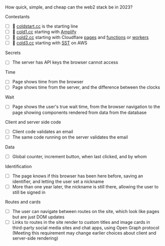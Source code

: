 
How quick, simple, and cheap can the web2 stack be in 2023?

Contestants
- [ ] 🍺 [coldstart.cc](https://coldstart.cc/) is the starting line
- [ ] 🍺 [cold1.cc](https://cold1.cc/) starting with [Amplify](https://aws.amazon.com/amplify/)
- [ ] 🍺 [cold2.cc](https://cold1.cc/) starting with Cloudflare [pages](https://developers.cloudflare.com/pages/) and [functions](https://developers.cloudflare.com/pages/platform/functions/get-started/) or [workers](https://developers.cloudflare.com/workers/)
- [ ] 🍺 [cold3.cc](https://cold1.cc/) starting with [SST](https://sst.dev/) on AWS

Secrets
- [ ] The server has API keys the browser cannot access

Time
- [ ] Page shows time from the browser
- [ ] Page shows time from the server, and the difference between the clocks

Wait
- [ ] Page shows the user's true wait time, from the browser navigation to the page showing components rendered from data from the database

Client and server side code
- [ ] Client code validates an email
- [ ] The same code running on the server validates the email

Data
- [ ] Global counter, increment button, when last clicked, and by whom

Identification
- [ ] The page knows if this browser has been here before, saving an identifier, and letting the user set a nickname
- [ ] More than one year later, the nickname is still there, allowing the user to still be signed in

Routes and cards
- [ ] The user can navigate between routes on the site, which look like pages but are just DOM updates
- [ ] Links to routes in the site render to custom titles and image cards in third-party social media sites and chat apps, using Open Graph protocol (Meeting this requirement may change earlier choices about client and server-side rendering)
